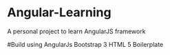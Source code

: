 # Angular-Learning
A personal project to learn AngularJS framework

#Build using
AngularJs
Bootstrap 3
HTML 5 Boilerplate

